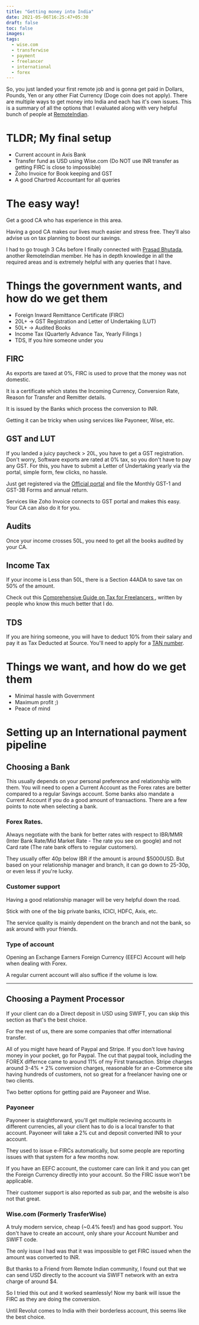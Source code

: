```yaml
---
title: "Getting money into India"
date: 2021-05-06T16:25:47+05:30
draft: false
toc: false
images:
tags:
  - wise.com
  - transferwise
  - payment
  - freelancer
  - international
  - forex
---
```


So, you just landed your first remote job and is gonna get paid in Dollars, Pounds, Yen or any other Fiat Currency (Doge coin does not apply).
There are multiple ways to get money into India and each has it's own issues. This is a summary of all the options that I evaluated along with very helpful bunch of people at [RemoteIndian](remoteindian.com).

# TLDR; My final setup

- Current account in Axis Bank
- Transfer fund as USD using Wise.com (Do NOT use INR transfer as getting FIRC is close to impossible)
- Zoho Invoice for Book keeping and GST
- A good Chartred Accountant for all queries

# The easy way!

Get a good CA who has experience in this area.

Having a good CA makes our lives much easier and stress free. They'll also advise us on tax planning to boost our savings.

I had to go trough 3 CAs before I finally connected with [Prasad Bhutada](mailto:prasad.bhutada@bnbca.in), another RemoteIndian member. He has in depth knowledge in all the required areas and is extremely helpful with any queries that I have.

# Things the government wants, and how do we get them

- Foreign Inward Remittance Certificate (FIRC)
- 20L+ -> GST Registration and Letter of Undertaking (LUT)
- 50L+ -> Audited Books
- Income Tax (Quarterly Advance Tax, Yearly Filings )
- TDS, If you hire someone under you

## FIRC

As exports are taxed at 0%, FIRC is used to prove that the money was not domestic.

It is a certificate which states the Incoming Currency, Conversion Rate, Reason for Transfer and Remitter details.

It is issued by the Banks which process the conversion to INR.

Getting it can be tricky when using services like Payoneer, Wise, etc.

## GST and LUT

If you landed a juicy paycheck > 20L, you have to get a GST registration. Don't worry, Software exports are rated at 0%
tax, so you don't have to pay any GST. For this, you have to submit a Letter of Undertaking yearly via the portal, simple form, few clicks, no hassle.

Just get registered via the [Official portal](gst.gov.in) and file the Monthly GST-1 and GST-3B Forms and annual return.

Services like Zoho Invoice connects to GST portal and makes this easy. Your CA can also do it for you.

## Audits

Once your income crosses 50L, you need to get all the books audited by your CA.

## Income Tax

If your income is Less than 50L, there is a Section 44ADA to save tax on 50% of the amount.

Check out this [ Comprehensive Guide on Tax for Freelancers
](https://www.thegalacticadvisors.com/post/comprehensive-guide-on-tax-for-freelancers), written by people who know this much better that I do.

## TDS

If you are hiring someone, you will have to deduct 10% from their salary and pay it as Tax Deducted at Source.
You'll need to apply for a [TAN number](https://www.tin-nsdl.com/services/tan/tan-introduction.html).

# Things we want, and how do we get them

- Minimal hassle with Government
- Maximum profit ;)
- Peace of mind

# Setting up an International payment pipeline

## Choosing a Bank

This usually depends on your personal preference and relationship with them.
You will need to open a Current Account as the Forex rates are better compared to a regular Savings account. Some banks also mandate a Current Account if you do a good amount of transactions.
There are a few points to note when selecting a bank.

### Forex Rates.

Always negotiate with the bank for better rates with respect to IBR/MMR (Inter Bank Rate/Mid Market Rate - The rate you see on google) and not Card rate (The rate bank offers to regular customers).

They usually offer 40p below IBR if the amount is around $5000USD. But based on your relationship manager and branch, it can go down to 25-30p, or even less if you're lucky.

### Customer support

Having a good relationship manager will be very helpful down the road.

Stick with one of the big private banks, ICICI, HDFC, Axis, etc.

The service quality is mainly dependent on the branch and not the bank, so ask around with your friends.

### Type of account

Opening an Exchange Earners Foreign Currency (EEFC) Account will help when dealing with Forex.

A regular current account will also suffice if the volume is low.

---

## Choosing a Payment Processor

If your client can do a Direct deposit in USD using SWIFT, you can skip this section as that's the best choice.

For the rest of us, there are some companies that offer international transfer.

All of you might have heard of Paypal and Stripe. If you don't love having money in your pocket, go for Paypal. The cut that paypal took, including the FOREX differnce came to around 11% of my First transaction.
Stripe charges around 3-4% + 2% conversion charges, reasonable for an e-Commerce site having hundreds of customers, not so great for a freelancer having one or two clients.

Two better options for getting paid are Payoneer and Wise.

### Payoneer

Payoneer is staightforward, you'll get multiple recieving accounts in different currencies, all your client has to do is a local transfer to that account. Payoneer will take a 2% cut and deposit converted INR to your account.

They used to issue e-FIRCs automatically, but some people are reporting issues with that system for a few months now.

If you have an EEFC account, the customer care can link it and you can get the Foreign Currency directly into your account. So the FIRC issue won't be applicable.

Their customer support is also reported as sub par, and the website is also not that great.

### Wise.com (Formerly TrasferWise)

A truly modern service, cheap (~0.4% fees!) and has good support. You don't have to create an account, only share your Account Number and SWIFT code.

The only issue I had was that it was impossible to get FIRC issued when the amount was converted to INR.

But thanks to a Friend from Remote Indian community, I found out that we can send USD directly to the account via SWIFT network with an extra charge of around $4.

So I tried this out and it worked seamlessly! Now my bank will issue the FIRC as they are doing the conversion.

Until Revolut comes to India with their borderless account, this seems like the best choice.
